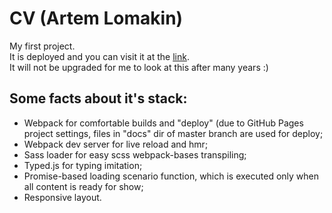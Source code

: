 # CV (Artem Lomakin)
My first project.  
It is deployed and you can visit it at the [link](https://myalkleon.github.io/CV/).  
It will not be upgraded for me to look at this after many years :)  
## Some facts about it's stack:
- Webpack for comfortable builds and "deploy" (due to GitHub Pages project settings, files in "docs" dir of master branch are used for deploy;
- Webpack dev server for live reload and hmr;
- Sass loader for easy scss webpack-bases transpiling;
- Typed.js for typing imitation;
- Promise-based loading scenario function, which is executed only when all content is ready for show; 
- Responsive layout.
